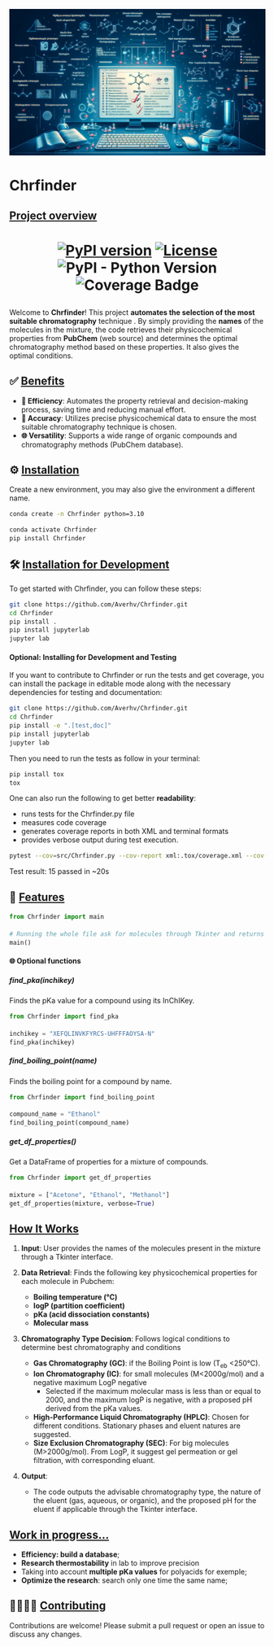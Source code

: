 <p align="center">
  <img src="assets/Image_Chrfinder.webp" alt="Project Logo" width="650"/>
</p>

# Chrfinder

## <ins>Project overview</ins>

<h1 align="center">
    
[![PyPI version](https://img.shields.io/pypi/v/Chrfinder?style=plastic&color=blue)](https://pypi.python.org/pypi/Chrfinder) 
[![License](https://img.shields.io/github/license/Averhv/Chrfinder?style=plastic&color=Orange)](https://github.com/Averhv/Chrfinder/blob/master/LICENSE) 
<img alt="PyPI - Python Version" src="https://img.shields.io/pypi/pyversions/Chrfinder?style=plastic" /> 
![Coverage Badge](https://github.com/Averhv/Chrfinder/assets/coverage-badge.svg)

</h1>

Welcome to **Chrfinder**! This project **automates the selection of the most suitable chromatography** technique . By simply providing the **names** of the molecules in the mixture, the code retrieves their physicochemical properties from **PubChem** (web source) and determines the optimal chromatography method based on these properties. It also gives the optimal conditions.

## ✅ <ins>Benefits</ins>

- **🚀 Efficiency**: Automates the property retrieval and decision-making process, saving time and reducing manual effort.
- **🎯 Accuracy**: Utilizes precise physicochemical data to ensure the most suitable chromatography technique is chosen.
- **🌐 Versatility**: Supports a wide range of organic compounds and chromatography methods (PubChem database).


## ⚙ <ins>Installation</ins>

Create a new environment, you may also give the environment a different name. 

```bash
conda create -n Chrfinder python=3.10 
```

```bash
conda activate Chrfinder
pip install Chrfinder
```

## 🛠️ <ins>Installation for Development</ins>

To get started with Chrfinder, you can follow these steps:
```bash
git clone https://github.com/Averhv/Chrfinder.git
cd Chrfinder
pip install .
pip install jupyterlab
jupyter lab
```
#### Optional: Installing for Development and Testing
If you want to contribute to Chrfinder or run the tests and get coverage, you can install the package in editable mode along with the necessary dependencies for testing and documentation:
```bash
git clone https://github.com/Averhv/Chrfinder.git
cd Chrfinder
pip install -e ".[test,doc]"
pip install jupyterlab
jupyter lab
```

Then you need to run the tests as follow in your terminal:
```bash
pip install tox
tox
```
One can also run the following to get better **readability**:
- runs tests for the Chrfinder.py file
- measures code coverage
- generates coverage reports in both XML and terminal formats
- provides verbose output during test execution.
```bash
pytest --cov=src/Chrfinder.py --cov-report xml:.tox/coverage.xml --cov-report term -vv
```
Test result: 15 passed in ~20s
## 📒 <ins>Features</ins>

```python
from Chrfinder import main

# Running the whole file ask for molecules through Tkinter and returns the best chromatography
main()
```

#### 🌐 Optional functions

##### find_pka(inchikey)
Finds the pKa value for a compound using its InChIKey.
```python
from Chrfinder import find_pka

inchikey = "XEFQLINVKFYRCS-UHFFFAOYSA-N"
find_pka(inchikey)
```

##### find_boiling_point(name)
Finds the boiling point for a compound by name.
```python
from Chrfinder import find_boiling_point

compound_name = "Ethanol"
find_boiling_point(compound_name)
```

##### get_df_properties()
Get a DataFrame of properties for a mixture of compounds.
```python
from Chrfinder import get_df_properties

mixture = ["Acetone", "Ethanol", "Methanol"]
get_df_properties(mixture, verbose=True)
```

## <ins>How It Works</ins>

1. **Input**: User provides the names of the molecules present in the mixture through a Tkinter interface.

2. **Data Retrieval**: Finds the following key physicochemical properties for each molecule in Pubchem:
     - **Boiling temperature (°C)**
     - **logP (partition coefficient)**
     - **pKa (acid dissociation constants)**
     - **Molecular mass**

3. **Chromatography Type Decision**: Follows logical conditions to determine best chromatography and conditions
   - **Gas Chromatography (GC)**: if the Boiling Point is low (T<sub>eb</sub> <250°C).
   - **Ion Chromatography (IC)**: for small molecules (M<2000g/mol) and a negative maximum LogP negative
     - Selected if the maximum molecular mass is less than or equal to 2000, and the maximum logP is negative, with a proposed pH derived from the pKa values.
   - **High-Performance Liquid Chromatography (HPLC)**: Chosen for different conditions. Stationary phases and eluent natures are suggested.
   - **Size Exclusion Chromatography (SEC)**: For big molecules (M>2000g/mol). From LogP, it suggest gel permeation or gel filtration, with corresponding eluant.

4. **Output**:
   - The code outputs the advisable chromatography type, the nature of the eluent (gas, aqueous, or organic), and the proposed pH for the eluent if applicable through the Tkinter interface.
  
## <ins>Work in progress...</ins>
- **Efficiency: build a database**;
- **Research thermostability** in lab to improve precision
- Taking into account **multiple pKa values** for polyacids for exemple;
- **Optimize the research**: search only one time the same name;


## 🫱🏽‍🫲🏼 <ins>Contributing</ins>
Contributions are welcome! Please submit a pull request or open an issue to discuss any changes.

